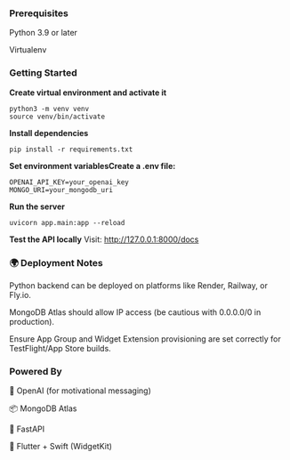 ### Prerequisites

Python 3.9 or later

Virtualenv

### Getting Started

**Create virtual environment and activate it**
```
python3 -m venv venv
source venv/bin/activate
```

**Install dependencies**
```
pip install -r requirements.txt
```

**Set environment variablesCreate a .env file:**
```
OPENAI_API_KEY=your_openai_key
MONGO_URI=your_mongodb_uri
```

**Run the server**
```
uvicorn app.main:app --reload
```

**Test the API locally**
Visit: http://127.0.0.1:8000/docs

### 🌍 Deployment Notes

Python backend can be deployed on platforms like Render, Railway, or Fly.io.

MongoDB Atlas should allow IP access (be cautious with 0.0.0.0/0 in production).

Ensure App Group and Widget Extension provisioning are set correctly for TestFlight/App Store builds.

### Powered By

🧠 OpenAI (for motivational messaging)

📦 MongoDB Atlas

🐍 FastAPI

📱 Flutter + Swift (WidgetKit)
